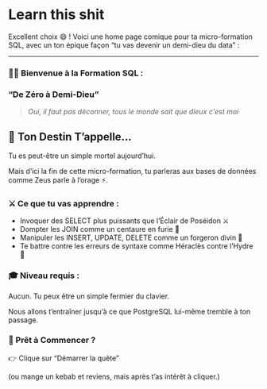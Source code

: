 # Learn this shit

Excellent choix 😄 ! Voici une home page comique pour ta micro-formation SQL, avec un ton épique façon “tu vas devenir un demi-dieu du data” :

***

### 🧙‍♂️ Bienvenue à la Formation SQL :&#x20;

### “De Zéro à Demi-Dieu”

> _Oui, il faut pas déconner, tous le monde sait que dieux c'est moi_

## 📜 Ton Destin T’appelle…

Tu es peut-être un simple mortel aujourd’hui.

Mais d’ici la fin de cette micro-formation, tu parleras aux bases de données comme Zeus parle à l’orage ⚡️.

### ⚔️ Ce que tu vas apprendre :

* Invoquer des SELECT plus puissants que l’Éclair de Poséidon ⚔️
* Dompter les JOIN comme un centaure en furie 🐎
* Manipuler les INSERT, UPDATE, DELETE comme un forgeron divin 🔨
* Te battre contre les erreurs de syntaxe comme Héraclès contre l’Hydre 🐍

### 🎓 Niveau requis :

Aucun. Tu peux être un simple fermier du clavier.

Nous allons t’entraîner jusqu’à ce que PostgreSQL lui-même tremble à ton passage.

### 🏁 Prêt à Commencer ?

👉 Clique sur “Démarrer la quête”

(ou mange un kebab et reviens, mais après t’as intérêt à cliquer.)
